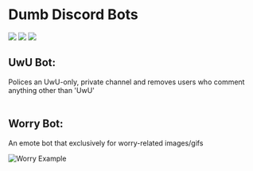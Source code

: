 # Dumb Discord Bots
<span>
	<img src="https://img.shields.io/github/last-commit/hslarson/Discord-Bots" />
	<img src="https://img.shields.io/github/license/hslarson/Discord-Bots" />
	<img src="https://img.shields.io/badge/Stupidity-94.7%25-green" />
</span>
<br>

## UwU Bot:
Polices an UwU-only, private channel and removes users who comment anything other than 'UwU'
<br><br>

## Worry Bot:
An emote bot that exclusively for worry-related images/gifs

<img src="https://i.ibb.co/6BQYD6k/Worry.png" title="Worry Example" alt="Worry Example" />
